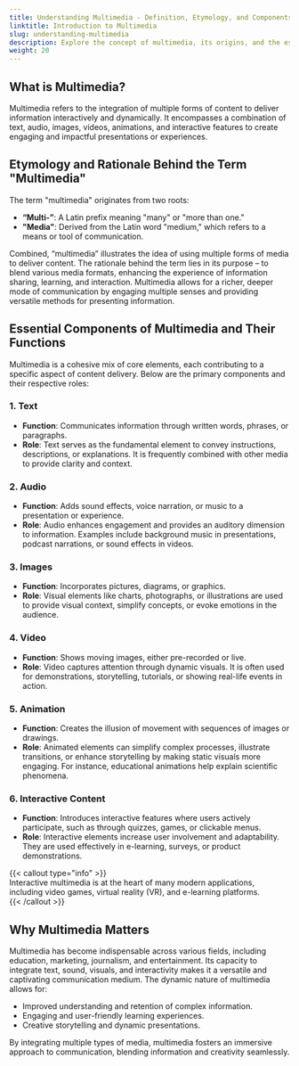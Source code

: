```yaml
---
title: Understanding Multimedia - Definition, Etymology, and Components  
linktitle: Introduction to Multimedia  
slug: understanding-multimedia  
description: Explore the concept of multimedia, its origins, and the essential components that make it a dynamic tool for communication and learning.  
weight: 20
---
```


## What is Multimedia?

Multimedia refers to the integration of multiple forms of content to deliver information interactively and dynamically. It encompasses a combination of text, audio, images, videos, animations, and interactive features to create engaging and impactful presentations or experiences.

## Etymology and Rationale Behind the Term "Multimedia"

The term "multimedia" originates from two roots:

- **“Multi-”**: A Latin prefix meaning "many" or "more than one."
- **"Media"**: Derived from the Latin word "medium," which refers to a means or tool of communication.

Combined, “multimedia” illustrates the idea of using multiple forms of media to deliver content. The rationale behind the term lies in its purpose – to blend various media formats, enhancing the experience of information sharing, learning, and interaction. Multimedia allows for a richer, deeper mode of communication by engaging multiple senses and providing versatile methods for presenting information.

## Essential Components of Multimedia and Their Functions

Multimedia is a cohesive mix of core elements, each contributing to a specific aspect of content delivery. Below are the primary components and their respective roles:

### 1. Text

- **Function**: Communicates information through written words, phrases, or paragraphs.
- **Role**: Text serves as the fundamental element to convey instructions, descriptions, or explanations. It is frequently combined with other media to provide clarity and context.

### 2. Audio

- **Function**: Adds sound effects, voice narration, or music to a presentation or experience.
- **Role**: Audio enhances engagement and provides an auditory dimension to information. Examples include background music in presentations, podcast narrations, or sound effects in videos.

### 3. Images

- **Function**: Incorporates pictures, diagrams, or graphics.
- **Role**: Visual elements like charts, photographs, or illustrations are used to provide visual context, simplify concepts, or evoke emotions in the audience.

### 4. Video

- **Function**: Shows moving images, either pre-recorded or live.
- **Role**: Video captures attention through dynamic visuals. It is often used for demonstrations, storytelling, tutorials, or showing real-life events in action.

### 5. Animation

- **Function**: Creates the illusion of movement with sequences of images or drawings.
- **Role**: Animated elements can simplify complex processes, illustrate transitions, or enhance storytelling by making static visuals more engaging. For instance, educational animations help explain scientific phenomena.

### 6. Interactive Content

- **Function**: Introduces interactive features where users actively participate, such as through quizzes, games, or clickable menus.
- **Role**: Interactive elements increase user involvement and adaptability. They are used effectively in e-learning, surveys, or product demonstrations.

{{< callout type="info" >}}  
Interactive multimedia is at the heart of many modern applications, including video games, virtual reality (VR), and e-learning platforms.  
{{< /callout >}}

## Why Multimedia Matters

Multimedia has become indispensable across various fields, including education, marketing, journalism, and entertainment. Its capacity to integrate text, sound, visuals, and interactivity makes it a versatile and captivating communication medium. The dynamic nature of multimedia allows for:

- Improved understanding and retention of complex information.
- Engaging and user-friendly learning experiences.
- Creative storytelling and dynamic presentations.

By integrating multiple types of media, multimedia fosters an immersive approach to communication, blending information and creativity seamlessly.
